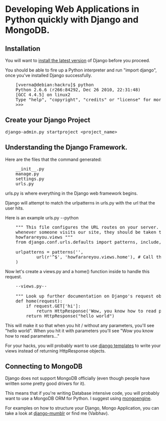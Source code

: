# Developing Web Applications in Python quickly with Django and MongoDB.

## Installation 

You will want to [install the latest version](https://docs.djangoproject.com/en/1.4/intro/install) of Django before you proceed.

You should be able to fire up a Python interpreter and run "import django", once you've installed Django successfully.
<pre>
	[vverna@debian:hackru]$ python
	Python 2.6.6 (r266:84292, Dec 26 2010, 22:31:48) 
	[GCC 4.4.5] on linux2
	Type "help", "copyright", "credits" or "license" for more information.
	>>> 
</pre>

## Create your Django Project

<tt> django-admin.py startproject <project_name> </tt>

## Understanding the Django Framework.

Here are the files that the command generated:
<pre>
	__init__.py  
	manage.py  
	settings.py
	urls.py
</pre>

urls.py is where everything in the Django web framework begins. 

Django will attempt to match the urlpatterns in urls.py with the url that the user hits.

Here is an example urls.py
--python
<pre>
	""" This file configures the URL routes on your server. Currently it tells you that
	whenever someone visits our site, they should be taken to the home() function in 
	howfarareyou.views """
	from django.conf.urls.defaults import patterns, include, url

	urlpatterns = patterns('',
			url(r'^$', 'howfarareyou.views.home'), # Call the mapbook.views.home() function when someone visits /
	)
</pre>

Now let's create a views.py and a home() function inside to handle this request.

<pre>
	--views.py--

	""" Look up further documentation on Django's request object: https://docs.djangoproject.com/en/dev/ref/request-response/ """
	def home(request):
		if request.GET['hi']:
			return HttpResponse('Wow, you know how to read parameters from the URL')
		return HttpResponse("hello world")
</pre>

This will make it so that when you hit / without any parameters, you'll see "hello world".
When you hit it with parameters you'll see "Wow you know how to read parameters..."

For your hacks, you will probably want to use [django templates](http://www.djangobook.com/en/beta/chapter04/) to write your views instead of returning HttpResponse objects.

## Connecting to MongoDB

Django does not support MongoDB officially (even though people have written some pretty good drivers for it).

This means that if you're writing Database intensive code, you will probably want to use a MongoDB ORM for Python. I suggest using [mongoengine](https://github.com/hmarr/mongoengine).

For examples on how to structure your Django, Mongo Application, you can take a look at [django-mumblr](https://github.com/hmarr/django-mumblr) or find me (Vaibhav).
